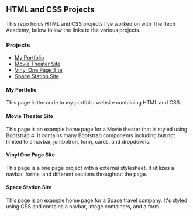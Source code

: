 ## HTML and CSS Projects
This repo holds HTML and CSS projects I've worked on with The Tech Academy, below follow the links to the various projects. 
### Projects
- [My Portfolio](https://github.com/Itz-Djin/TTA-HTML-and-CSS-Projects/tree/main/HTML_%26_CSS_Course/Portfolio_Website)
- [Movie Theater Site]()
- [Vinyl One Page Site](https://github.com/Itz-Djin/TTA-HTML-and-CSS-Projects/tree/main/HTML_%26_CSS_Course/One-Page_Website)
- [Space Station Site]()
#### My Portfolio
This page is the code to my portfolio website containing HTML and CSS. 
#### Movie Theater Site
This page is an example home page for a Movie theater that is styled using Bootstrap 4. It contains many Bootstrap components including but not limited to a navbar, jumbotron, form, cards, and dropdowns.
#### Vinyl One Page Site
This page is a one page project with a external stylesheet. It utilizes a navbar, forms, and different sections throughout the page.
#### Space Station Site
This page is an example home page for a Space travel company. It's styled using CSS and contains a navbar, image containers, and a form.

